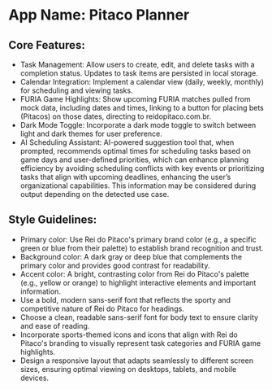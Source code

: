# **App Name**: Pitaco Planner

## Core Features:

- Task Management: Allow users to create, edit, and delete tasks with a completion status. Updates to task items are persisted in local storage.
- Calendar Integration: Implement a calendar view (daily, weekly, monthly) for scheduling and viewing tasks.
- FURIA Game Highlights: Show upcoming FURIA matches pulled from mock data, including dates and times, linking to a button for placing bets (Pitacos) on those dates, directing to reidopitaco.com.br.
- Dark Mode Toggle: Incorporate a dark mode toggle to switch between light and dark themes for user preference.
- AI Scheduling Assistant: AI-powered suggestion tool that, when prompted, recommends optimal times for scheduling tasks based on game days and user-defined priorities, which can enhance planning efficiency by avoiding scheduling conflicts with key events or prioritizing tasks that align with upcoming deadlines, enhancing the user’s organizational capabilities. This information may be considered during output depending on the detected use case.

## Style Guidelines:

- Primary color: Use Rei do Pitaco's primary brand color (e.g., a specific green or blue from their palette) to establish brand recognition and trust.
- Background color: A dark gray or deep blue that complements the primary color and provides good contrast for readability.
- Accent color: A bright, contrasting color from Rei do Pitaco's palette (e.g., yellow or orange) to highlight interactive elements and important information.
- Use a bold, modern sans-serif font that reflects the sporty and competitive nature of Rei do Pitaco for headings.
- Choose a clean, readable sans-serif font for body text to ensure clarity and ease of reading.
- Incorporate sports-themed icons and icons that align with Rei do Pitaco's branding to visually represent task categories and FURIA game highlights.
- Design a responsive layout that adapts seamlessly to different screen sizes, ensuring optimal viewing on desktops, tablets, and mobile devices.